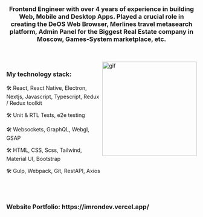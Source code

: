 <h3 align="center">Frontend Engineer with over 4 years of experience in building Web, Mobile and Desktop Apps. Played a crucial role in creating the DeOS Web Browser, Merlines travel metasearch platform, Admin Panel for the Biggest Real Estate company in Moscow, Games-System marketplace, etc.</h3>
<br> <br>
<img align="right" height="250" src="https://media3.giphy.com/media/qgQUggAC3Pfv687qPC/giphy.gif" alt="gif">
<h3>My technology stack:</h3>

🛠 React, React Native, Electron, Nextjs, Javascript, Typescript, Redux / Redux toolkit

🛠 Unit & RTL Tests, e2e testing

🛠 Websockets, GraphQL, Webgl, GSAP

🛠 HTML, CSS, Scss, Tailwind, Material UI, Bootstrap

🛠 Gulp, Webpack, Git, RestAPI, Axios

<br><br>
<h3>Website Portfolio: https://imrondev.vercel.app/</h3>
